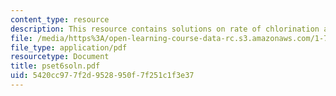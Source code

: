 ```yaml
---
content_type: resource
description: This resource contains solutions on rate of chlorination and pH.
file: /media/https%3A/open-learning-course-data-rc.s3.amazonaws.com/1-76-aquatic-chemistry-fall-2005/5420cc977f2d9528950f7f251c1f3e37_pset6soln.pdf
file_type: application/pdf
resourcetype: Document
title: pset6soln.pdf
uid: 5420cc97-7f2d-9528-950f-7f251c1f3e37
---
```

